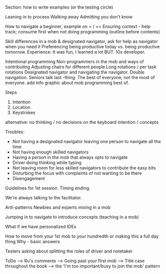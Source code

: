 Section: how to write examples (or the testing circle)

Leaning in to process
Walking away
Admitting you don't know

How to navigate a beginner, example on  = / ==
Ensuring context - help track; consume first when not doing programming (outline before contents)

Skill differences in a mob & designated navigator, ask for help as navigator when you need it
Preferencing being productive today vs. being productive tomorrow. Experience: It was fun, I learned a lot BUT. 10x developer.


Intentional programming
Non-programmers in the mob and ways of contributing
Adjusting chairs for different people
Long rotations / per task rotations
Designated navigator and navigating the navigator. Double navigation. Seniors talk last -thing.
The best of everyone, not the most of everyone. add info graphic about mob programming best of.

Steps
1. Intention
2. Location
3. Keystrokes

alternative: no thinking / no decisions on the keyboard
intention / concepts


Troubles:
  * Not having a designated navigator leaving one person to navigate all the time
  * Not having enough skilled navigators
  * Having a person in the mob that always opts to navigate
  * Driver doing thinking while typing
  * Not leaving room for less skilled navigators to contribute the easy bits
  * Disturbing the focus with complaints of not wanting to be there
  * Disengagement

Guidelines for 1st session. Timing ending.

We're always talking to the facilitator.

Anti-patterns
Newbies and experts mixing in a mob

Jumping in to navigate to introduce concepts (teaching in a mob)

What if we have personalized IDEs

How to move from your 1st mob to your hundredth or making this a full day thing
Why - basic answers

Testers asking about splitting the roles of driver and notetaker

ToDo
--> Ru's comments
--> Going past your first mob
--> Title case throughout the book
--> the 'I'm too important/busy to join the mob' pattern

